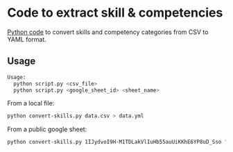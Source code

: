 # Code to extract skill & competencies

[Python code](./code) to convert skills and competency categories from CSV to YAML format.

## Usage

```bash
Usage:
  python script.py <csv_file>
  python script.py <google_sheet_id> <sheet_name>
```


From a local file:

```bash
python convert-skills.py data.csv > data.yml
```

From a public google sheet:

```bash
python convert-skills.py 1IJydvoI9H-M1TDLakVlIuHb55auUiKKhE6YP8uD_Sso "Competency framework - v0.2" > data.yml
```
